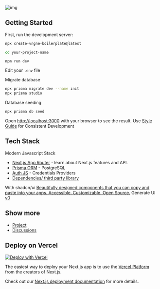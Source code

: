 ![img](https://github.com/ekovegeance/next-boilerplate/blob/main/next-boilerplate.png)

## Getting Started

First, run the development server:

```bash
npx create-vngne-boilerplate@latest
```
```bash
cd your-project-name
```
```bash
npm run dev
```
Edit your `.env` file

Migrate database
```bash
npx prisma migrate dev --name init
npx prisma studio
```
Database seeding
```bash
npx prisma db seed
```

Open [http://localhost:3000](http://localhost:3000) with your browser to see the result.
Use [Style Guide](https://ekovegeance.github.io/styleguide/coding/nextjs) for Consistent Development


## Tech Stack

Modern Javascript Stack

- [Next.js App Router](https://nextjs.org/docs/app/building-your-application) - learn about Next.js features and API.
- [Prisma ORM](https://www.prisma.io/docs/guides/nextjs) - PostgreSQL
- [Auth JS](https://authjs.dev/getting-started) - Credentials Providers
- [Dependencies/ third party library](https://github.com/ekovegeance/Fullstack-Nextjs-Templates/blob/main/package.json)

With shadcn/ui [Beautifully designed components that you can copy and paste into your apps. Accessible. Customizable. Open Source.](https://ui.shadcn.com/) 
Generate UI [v0](https://v0.dev/https://v0.dev/)

## Show more
- [Project](https://github.com/users/ekovegeance/projects/8)
- [Discussions](https://github.com/ekovegeance/Fullstack-Nextjs-Templates/discussions/5)


## Deploy on Vercel
[![Deploy with Vercel](https://vercel.com/button)](https://vercel.com/new/clone?s=https%3A%2F%2Fgithub.com%2Fekovegeance%2Fnext-boilerplate%2F&showOptionalTeamCreation=false&teamSlug=ekovegeances-projects)

The easiest way to deploy your Next.js app is to use the [Vercel Platform](https://vercel.com/new?utm_medium=default-template&filter=next.js&utm_source=create-next-app&utm_campaign=create-next-app-readme) from the creators of Next.js.

Check out our [Next.js deployment documentation](https://nextjs.org/docs/app/building-your-application/deploying) for more details.
